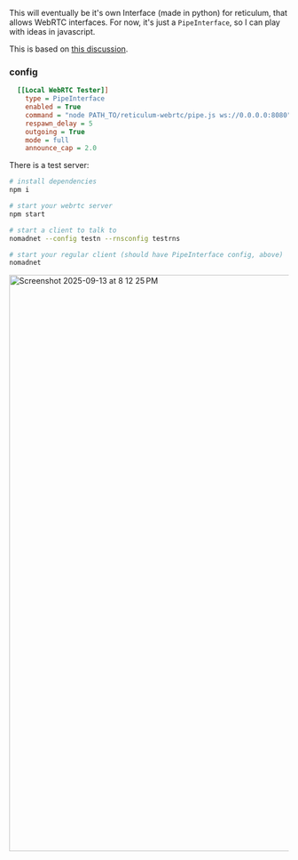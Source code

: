 This will eventually be it's own Interface (made in python) for reticulum, that allows WebRTC interfaces. For now, it's just a `PipeInterface`, so I can play with ideas in javascript.

This is based on [this discussion](https://github.com/markqvist/Reticulum/discussions/877).

### config

```ini
  [[Local WebRTC Tester]]
    type = PipeInterface
    enabled = True
    command = "node PATH_TO/reticulum-webrtc/pipe.js ws://0.0.0.0:8080"
    respawn_delay = 5
    outgoing = True
    mode = full
    announce_cap = 2.0
```

There is a test server:

```sh
# install dependencies
npm i

# start your webrtc server
npm start

# start a client to talk to
nomadnet --config testn --rnsconfig testrns

# start your regular client (should have PipeInterface config, above)
nomadnet
```

<img width="1530" height="1037" alt="Screenshot 2025-09-13 at 8 12 25 PM" src="https://github.com/user-attachments/assets/030da9aa-3f0e-417e-8c57-2bff83325f77" />
